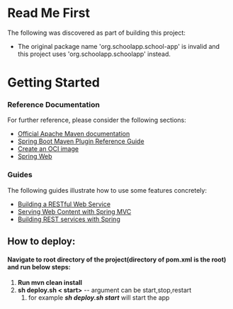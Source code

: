 # Read Me First

The following was discovered as part of building this project:

* The original package name 'org.schoolapp.school-app' is invalid and this project uses 'org.schoolapp.schoolapp'
  instead.

# Getting Started

### Reference Documentation

For further reference, please consider the following sections:

* [Official Apache Maven documentation](https://maven.apache.org/guides/index.html)
* [Spring Boot Maven Plugin Reference Guide](https://docs.spring.io/spring-boot/docs/2.7.14/maven-plugin/reference/html/)
* [Create an OCI image](https://docs.spring.io/spring-boot/docs/2.7.14/maven-plugin/reference/html/#build-image)
* [Spring Web](https://docs.spring.io/spring-boot/docs/2.7.14/reference/htmlsinge/index.html#web)

### Guides

The following guides illustrate how to use some features concretely:

* [Building a RESTful Web Service](https://spring.io/guides/gs/rest-service/)
* [Serving Web Content with Spring MVC](https://spring.io/guides/gs/serving-web-content/)
* [Building REST services with Spring](https://spring.io/guides/tutorials/rest/)

## How to deploy:

#### Navigate to root directory of the project(directory of pom.xml is the root) and run below steps:

1. **Run mvn clean install**
2. **sh deploy.sh < start>**   -- argument can be start,stop,restart
    1. for example ***sh deploy.sh start*** will start the app
